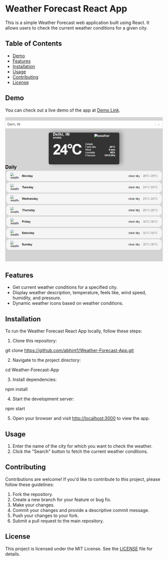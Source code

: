 # Weather Forecast React App

This is a simple Weather Forecast web application built using React. It allows users to check the current weather conditions for a given city.

## Table of Contents

- [Demo](#demo)
- [Features](#features)
- [Installation](#installation)
- [Usage](#usage)
- [Contributing](#contributing)
- [License](#license)

## Demo

You can check out a live demo of the app at [Demo Link](https://6547adc986d572573658770e--creative-rugelach-9bef86.netlify.app/).

![Weather Forecast App Screenshot](/image.png)

## Features

- Get current weather conditions for a specified city.
- Display weather description, temperature, feels like, wind speed, humidity, and pressure.
- Dynamic weather icons based on weather conditions.

## Installation

To run the Weather Forecast React App locally, follow these steps:

1. Clone this repository:

git clone https://github.com/abhint1/Weather-Forecast-App.git

2. Navigate to the project directory:


cd Weather-Forecast-App


3. Install dependencies:

npm install


4. Start the development server:


npm start


5. Open your browser and visit [http://localhost:3000](http://localhost:3000) to view the app.

## Usage

1. Enter the name of the city for which you want to check the weather.
2. Click the "Search" button to fetch the current weather conditions.

## Contributing

Contributions are welcome! If you'd like to contribute to this project, please follow these guidelines:

1. Fork the repository.
2. Create a new branch for your feature or bug fix.
3. Make your changes.
4. Commit your changes and provide a descriptive commit message.
5. Push your changes to your fork.
6. Submit a pull request to the main repository.

## License

This project is licensed under the MIT License. See the [LICENSE](LICENSE) file for details.
